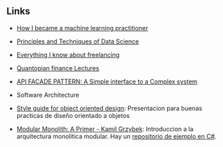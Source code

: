 ## Links

- [How I became a machine learning practitioner](https://blog.gregbrockman.com/how-i-became-a-machine-learning-practitioner)
- [Principles and Techniques of Data Science](https://www.textbook.ds100.org/)
- [Everything I know about freelancing](https://andyadams.org/everything-i-know-about-freelancing/)
- [Quantopian finance Lectures](https://www.quantopian.com/lectures)
- [API FACADE PATTERN: A Simple interface to a Complex system](https://pages.apigee.com/rs/apigee/images/api-facade-pattern-ebook-2012-06.pdf)

- Software Architecture
 - [Style guide for object oriented design](https://github.com/lurumad/object-design): Presentacion para buenas practicas de diseño orientado a objetos
 - [Modular Monolith: A Primer - Kamil Grzybek](https://www.kamilgrzybek.com/design/modular-monolith-primer/): Introduccion a la arquitectura monolitica modular. Hay un [repositorio de ejemplo en C#](https://github.com/kgrzybek/modular-monolith-with-ddd).
